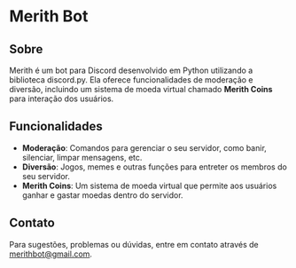# Merith Bot



## Sobre

Merith é um bot para Discord desenvolvido em Python utilizando a biblioteca discord.py. Ela oferece funcionalidades de moderação e diversão, incluindo um sistema de moeda virtual chamado **Merith Coins** para interação dos usuários.

## Funcionalidades

- **Moderação**: Comandos para gerenciar o seu servidor, como banir, silenciar, limpar mensagens, etc.
- **Diversão**: Jogos, memes e outras funções para entreter os membros do seu servidor.
- **Merith Coins**: Um sistema de moeda virtual que permite aos usuários ganhar e gastar moedas dentro do servidor.

## Contato

Para sugestões, problemas ou dúvidas, entre em contato através de merithbot@gmail.com.
